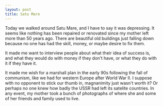 ```yaml
---
layout: post
title: Satu Mare
---
```


Today we walked around Satu Mare, and I have to say it was depressing. It seems
like nothing has been repaired or renovated since my mother left more than 50
years ago. There are beautiful old buildings just falling down because no one
has had the skill, money, or maybe desire to fix them. 

It made me want to interview people about what their idea of success is, and
what they would do with money if they don't have, or what they do with it if
they have it.

It made me wish for a marshall plan in the early 90s following the fall of
communism, like we had for western Europe after World War II. I suppose with no
opponent to stick our thumb in, magnanimity just wasn't worth it? Or perhaps no
one knew how badly the USSR had left its satelite countries. In any event, my
mother took a bunch of photographs of where she and some of her friends and
family used to live.
